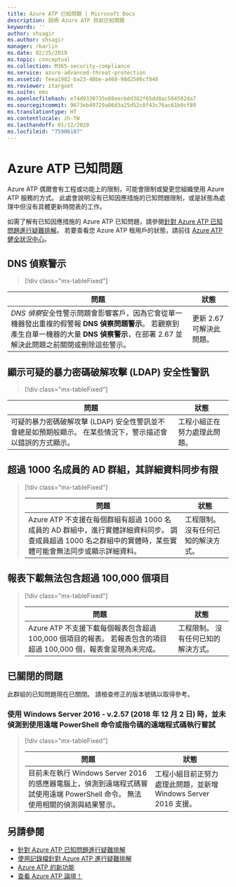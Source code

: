 ```yaml
---
title: Azure ATP 已知問題 | Microsoft Docs
description: 說明 Azure ATP 目前已知問題
keywords: ''
author: shsagir
ms.author: shsagir
manager: rkarlin
ms.date: 02/25/2019
ms.topic: conceptual
ms.collection: M365-security-compliance
ms.service: azure-advanced-threat-protection
ms.assetid: feea1982-ba23-48be-a468-98d2586cf840
ms.reviewer: itargoet
ms.suite: ems
ms.openlocfilehash: e74d9330735e88eecbdd382f65dd8ac504502da7
ms.sourcegitcommit: 9673eb49729a06d3a25d52c0f43c76ac61b9cf89
ms.translationtype: HT
ms.contentlocale: zh-TW
ms.lasthandoff: 01/12/2020
ms.locfileid: "75906107"
---
```

# <a name="azure-atp-known-issues"></a>Azure ATP 已知問題

Azure ATP 偶爾會有工程或功能上的限制，可能會限制或變更您組織使用 Azure ATP 服務的方式。 此處會說明沒有已知因應措施的已知問題限制，或是狀態為處理中但沒有具體更新時間表的工作。 

如需了解有已知因應措施的 Azure ATP 已知問題，請參閱[針對 Azure ATP 已知問題進行疑難排解](troubleshooting-atp-known-issues.md)。 若要查看您 Azure ATP 租用戶的狀態，請前往 [Azure ATP 健全狀況中心](atp-health-center.md)。 

## <a name="dns-reconnaissance-alert"></a>DNS 偵察警示
> [!div class="mx-tableFixed"] 

|問題|狀態|
|----|----|
*DNS 偵察*安全性警示問題會影響客戶，因為它會從單一機器發出重複的假警報 **DNS 偵察問題警示**。 若觀察到產生自單一機器的大量 **DNS 偵察警示**，在部署 2.67 並解決此問題之前關閉或刪除這些警示。 | 更新 2.67 可解決此問題。|

## <a name="suspected-brute-force-attack-ldap-security-alert-display"></a>顯示可疑的暴力密碼破解攻擊 (LDAP) 安全性警訊
> [!div class="mx-tableFixed"] 

|問題|狀態|
|----|----|
可疑的暴力密碼破解攻擊 (LDAP)  安全性警訊並不會總是如預期般顯示。 在某些情況下，警示描述會以錯誤的方式顯示。| 工程小組正在努力處理此問題。| 

## <a name="ad-groups-with-more-than-1000-members-have-limited-detail-sync"></a>超過 1000 名成員的 AD 群組，其詳細資料同步有限
> [!div class="mx-tableFixed"]  
> 
> |問題|狀態|
> |----|----|
> |Azure ATP 不支援在每個群組有超過 1000 名成員的 AD 群組中，進行實體詳細資料同步。 調查成員超過 1000 名之群組中的實體時，某些實體可能會無法同步或顯示詳細資料。|工程限制。 沒有任何已知的解決方式。|

## <a name="report-downloads-cannot-contain-more-than-100000-entries"></a>報表下載無法包含超過 100,000 個項目
> [!div class="mx-tableFixed"]  
> 
> |問題|狀態|
> |----|----|
> |Azure ATP 不支援下載每個報表包含超過 100,000 個項目的報表。 若報表包含的項目超過 100,000 個，報表會呈現為未完成。|工程限制。 沒有任何已知的解決方式。|

## <a name="closed-issues"></a>已關閉的問題

此群組的已知問題現在已關閉。 請檢查修正的版本號碼以取得參考。   
### <a name="remote-code-execution-attempts-using-remote-powershell-commands-or-scripts-are-not-detected-when-using-windows-server-2016---v257-december-2-2018"></a>使用 Windows Server 2016 - v.2.57 (2018 年 12 月 2 日) 時，並未偵測到使用遠端 PowerShell 命令或指令碼的遠端程式碼執行嘗試
> [!div class="mx-tableFixed"]  
> 
> |問題|狀態|
> |----|----|
> |目前未在執行 Windows Server 2016 的感應器電腦上，偵測到遠端程式碼嘗試使用遠端 PowerShell 命令。 無法使用相關的偵測與結果警示。|工程小組目前正努力處理此問題，並新增 Windows Server 2016 支援。|

## <a name="see-also"></a>另請參閱

- [針對 Azure ATP 已知問題進行疑難排解](troubleshooting-atp-known-issues.md)
- [使用記錄檔針對 Azure ATP 進行疑難排解](troubleshooting-atp-using-logs.md)
- [Azure ATP 的新功能](atp-whats-new.md)
- [查看 Azure ATP 論壇！](https://aka.ms/azureatpcommunity)

